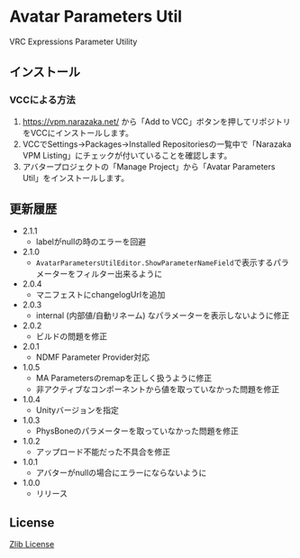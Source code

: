 # Avatar Parameters Util

VRC Expressions Parameter Utility

## インストール

### VCCによる方法

1. https://vpm.narazaka.net/ から「Add to VCC」ボタンを押してリポジトリをVCCにインストールします。
2. VCCでSettings→Packages→Installed Repositoriesの一覧中で「Narazaka VPM Listing」にチェックが付いていることを確認します。
3. アバタープロジェクトの「Manage Project」から「Avatar Parameters Util」をインストールします。

## 更新履歴

- 2.1.1
  - labelがnullの時のエラーを回避
- 2.1.0
  - `AvatarParametersUtilEditor.ShowParameterNameField`で表示するパラメーターをフィルター出来るように
- 2.0.4
  - マニフェストにchangelogUrlを追加
- 2.0.3
  - internal (内部値/自動リネーム) なパラメーターを表示しないように修正
- 2.0.2
  - ビルドの問題を修正
- 2.0.1
  - NDMF Parameter Provider対応
- 1.0.5
  - MA Parametersのremapを正しく扱うように修正
  - 非アクティブなコンポーネントから値を取っていなかった問題を修正
- 1.0.4
  - Unityバージョンを指定
- 1.0.3
  - PhysBoneのパラメーターを取っていなかった問題を修正
- 1.0.2
  - アップロード不能だった不具合を修正
- 1.0.1
  - アバターがnullの場合にエラーにならないように
- 1.0.0
  - リリース

## License

[Zlib License](LICENSE.txt)

